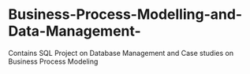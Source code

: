 # Business-Process-Modelling-and-Data-Management-
Contains SQL Project on Database Management and Case studies on Business Process Modeling
